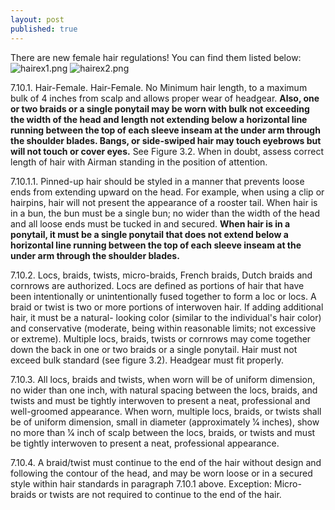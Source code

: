 ```yaml
---
layout: post
published: true
---
```

There are new female hair regulations! You can find them listed below:
![hairex1.png]({{site.baseurl}}/media/hairex1.png)
![hairex2.png]({{site.baseurl}}/media/hairex2.png)

7.10.1. Hair-Female. Hair-Female. No Minimum hair length, to a maximum bulk of 4 inches from scalp and
allows proper wear of headgear. **Also, one or two braids or a single ponytail may be worn with bulk not
exceeding the width of the head and length not extending below a horizontal line running between the top of
each sleeve inseam at the under arm through the shoulder blades. Bangs, or side-swiped hair may touch
eyebrows but will not touch or cover eyes.** See Figure 3.2. When in doubt, assess correct length of hair with
Airman standing in the position of attention.

7.10.1.1. Pinned-up hair should be styled in a manner that prevents loose ends from extending upward on the
head. For example, when using a clip or hairpins, hair will not present the appearance of a rooster tail. When
hair is in a bun, the bun must be a single bun; no wider than the width of the head and all loose ends must be
tucked in and secured. **When hair is in a ponytail, it must be a single ponytail that does not extend below a
horizontal line running between the top of each sleeve inseam at the under arm through the shoulder blades.**

7.10.2. Locs, braids, twists, micro-braids, French braids, Dutch braids and cornrows are authorized. Locs are
defined as portions of hair that have been intentionally or unintentionally fused together to form a loc or
locs. A braid or twist is two or more portions of interwoven hair. If adding additional hair, it must be a natural-
looking color (similar to the individual's hair color) and conservative (moderate, being within reasonable limits; not excessive or extreme). Multiple locs, braids, twists or cornrows may come together down the back in one
or two braids or a single ponytail. Hair must not exceed bulk standard (see figure 3.2). Headgear must fit
properly.

7.10.3. All locs, braids and twists, when worn will be of uniform dimension, no wider than one inch,
with natural spacing between the locs, braids, and twists and must be tightly interwoven to present a
neat, professional and well-groomed appearance. When worn, multiple locs, braids, or twists shall be
of uniform dimension, small in diameter (approximately 1⁄4 inches), show no more than 1⁄4 inch of
scalp between the locs, braids, or twists and must be tightly interwoven to present a neat,
professional appearance.

7.10.4. A braid/twist must continue to the end of the hair without design and following the
contour of the head, and may be worn loose or in a secured style within hair standards in
paragraph 7.10.1 above. Exception: Micro-braids or twists are not required to continue to the
end of the hair.

